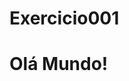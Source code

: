 # Exercicio001
<!DOCTYPE html>
<html lang="pt-br">
<head>
<meta charset='utf-8'>
<meta name='viewport' content='width=device-width, initial-scale=1'>
<title>Título da página</title>
</head>
<body>
<h1>Olá Mundo!</h1>
</body>
</html>
